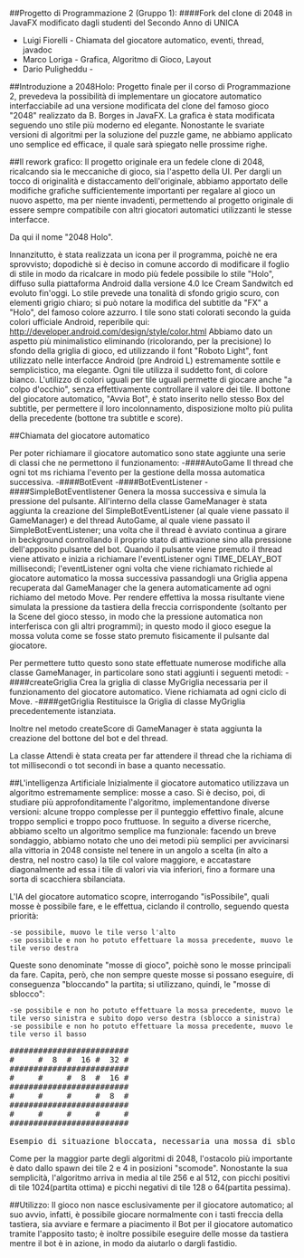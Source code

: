 ##Progetto di Programmazione 2 (Gruppo 1):
####Fork del clone di 2048 in JavaFX modificato dagli studenti del Secondo Anno di UNICA
- Luigi Fiorelli - Chiamata del giocatore automatico, eventi, thread, javadoc
- Marco Loriga - Grafica, Algoritmo di Gioco, Layout
- Dario Puligheddu -

##Introduzione a 2048Holo:
Progetto finale per il corso di Programmazione 2, prevedeva la possibilità di implementare un giocatore automatico interfacciabile ad una versione modificata del clone del famoso gioco "2048" realizzato da B. Borges in JavaFX.
La grafica è stata modificata seguendo uno stile più moderno ed elegante.
Nonostante le svariate versioni di algoritmi per la soluzione del puzzle game, ne abbiamo applicato uno semplice ed efficace, il quale sarà spiegato nelle prossime righe.


##Il rework grafico:
Il progetto originale era un fedele clone di 2048, ricalcando sia le meccaniche di gioco, sia l'aspetto della UI. 
Per dargli un tocco di originalità e distaccamento dell'originale, abbiamo apportato delle modifiche grafiche sufficientemente importanti per regalare al gioco un nuovo aspetto, ma per niente invadenti, permettendo al progetto originale di essere sempre compatibile con altri giocatori automatici utilizzanti le stesse interfacce.

Da qui il nome "2048 Holo".

Innanzitutto, è stata realizzata un icona per il programma, poichè ne era sprovvisto; dopodichè si è deciso in comune accordo di modificare il foglio di stile in modo da ricalcare in modo più fedele possibile lo stile "Holo", diffuso sulla piattaforma Android dalla versione 4.0 Ice Cream Sandwitch ed evoluto fin'oggi.
Lo stile prevede una tonalità di sfondo grigio scuro, con elementi grigio chiaro; si può notare la modifica del subtitle da "FX" a "Holo", del famoso colore azzurro. 
I tile sono stati colorati secondo la guida colori ufficiale Android, reperibile qui: http://developer.android.com/design/style/color.html 
Abbiamo dato un aspetto più minimalistico eliminando (ricolorando, per la precisione) lo sfondo della griglia di gioco, ed utilizzando il font "Roboto Light", font utilizzato nelle interfacce Android (pre Android L) estremamente sottile e semplicistico, ma elegante.
Ogni tile utilizza il suddetto font, di colore bianco. L'utilizzo di colori uguali per tile uguali permette di giocare anche "a colpo d'occhio", senza effettivamente controllare il valore dei tile.
Il bottone del giocatore automatico, "Avvia Bot", è stato inserito nello stesso Box del subtitle, per permettere il loro incolonnamento, disposizione molto più pulita della precedente (bottone tra subtitle e score).

##Chiamata del giocatore automatico

Per poter richiamare il giocatore automatico sono state aggiunte una serie di classi che ne permettono il funzionamento:
-####AutoGame Il thread che ogni tot ms richiama l'evento per la gestione della mossa automatica successiva.
-####BotEvent
-####BotEventListener
-####SimpleBotEventlistener Genera la mossa successiva e simula la pressione del pulsante.
All'interno della classe GameManager è stata aggiunta la creazione del SimpleBotEventListener (al quale viene passato il GameManager) e del thread AutoGame, al quale viene passato il SimpleBotEventListener; una volta che il thread è avviato continua a girare in beckground controllando il proprio stato di attivazione sino alla pressione dell'apposito pulsante del bot. 
Quando il pulsante viene premuto il thread viene attivato e inizia a richiamare l'eventListener ogni TIME_DELAY_BOT millisecondi; l'eventListener ogni volta che viene richiamato richiede al giocatore automatico la mossa successiva passandogli una Griglia appena recuperata dal GameManager che la genera automaticamente ad ogni richiamo del metodo Move.
Per rendere effettiva la mossa risultante viene simulata la pressione da tastiera della freccia corrispondente (soltanto per la Scene del gioco stesso, in modo che la pressione automatica non interferisca con gli altri programmi); in questo modo il gioco esegue la mossa voluta come se fosse stato premuto fisicamente il pulsante dal giocatore.

Per permettere tutto questo sono state effettuate numerose modifiche alla classe GameManager, in particolare sono stati aggiunti i seguenti metodi:
-####createGriglia Crea la griglia di classe MyGriglia necessaria per il funzionamento del giocatore automatico. Viene richiamata ad ogni ciclo di Move.
-####getGriglia Restituisce la Griglia di classe MyGriglia precedentemente istanziata.

Inoltre nel metodo createScore di GameManager è stata aggiunta la creazione del bottone del bot e del thread.

La classe Attendi è stata creata per far attendere il thread che la richiama di tot millisecondi o tot secondi in base a quanto necessatio.

##L'intelligenza Artificiale
Inizialmente il giocatore automatico utilizzava un algoritmo estremamente semplice: mosse a caso.
Si è deciso, poi, di studiare più approfonditamente l'algoritmo, implementandone diverse versioni: alcune troppo complesse per il punteggio effettivo finale, alcune troppo semplici e troppo poco fruttuose.
In seguito a diverse ricerche, abbiamo scelto un algoritmo semplice ma funzionale: facendo un breve sondaggio, abbiamo notato che uno dei metodi più semplici per avvicinarsi alla vittoria in 2048 consiste nel tenere in un angolo a scelta (in alto a destra, nel nostro caso) la tile col valore maggiore, e accatastare diagonalmente ad essa i tile di valori via via inferiori, fino a formare una sorta di scacchiera sbilanciata.

L'IA del giocatore automatico scopre, interrogando "isPossibile", quali mosse è possibile fare, e le effettua, ciclando il controllo, seguendo questa priorità:

	-se possibile, muovo le tile verso l'alto
	-se possibile e non ho potuto effettuare la mossa precedente, muovo le tile verso destra
	
Queste sono denominate "mosse di gioco", poichè sono le mosse principali da fare. 
Capita, però, che non sempre queste mosse si possano eseguire, di conseguenza "bloccando" la partita; si utilizzano, quindi, le "mosse di sblocco":

	-se possibile e non ho potuto effettuare la mossa precedente, muovo le tile verso sinistra e subito dopo verso destra (sblocco a sinistra)
	-se possibile e non ho potuto effettuare la mossa precedente, muovo le tile verso il basso

	
<pre>
######################### 
#     #  8  #  16 #  32 # 
#########################
#     #     #  8  #  16 #
#########################
#     #     #     #  8  #
#########################
#     #     #     #     #
#########################

Esempio di situazione bloccata, necessaria una mossa di sblocco:
</pre>


Come per la maggior parte degli algoritmi di 2048, l'ostacolo più importante è dato dallo spawn dei tile 2 e 4 in posizioni "scomode".
Nonostante la sua semplicità, l'algoritmo arriva in media al tile 256 e al 512, con picchi positivi di tile 1024(partita ottima) e picchi negativi di tile 128 o 64(partita pessima).

##Utilizzo:
Il gioco non nasce esclusivamente per il giocatore automatico; al suo avvio, infatti, è possibile giocare normalmente con i tasti freccia della tastiera, sia avviare e fermare a piacimento il Bot per il giocatore automatico tramite l'apposito tasto; è inoltre possibile eseguire delle mosse da tastiera mentre il bot è in azione, in modo da aiutarlo o dargli fastidio.
